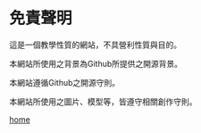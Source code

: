 # 免責聲明
這是一個教學性質的網站，不具營利性質與目的。

本網站所使用之背景為Github所提供之開源背景。

本網站遵循Github之開源守則。

本網站所使用之圖片、模型等，皆遵守相關創作守則。

[home](https://k3c4zo.github.io)
